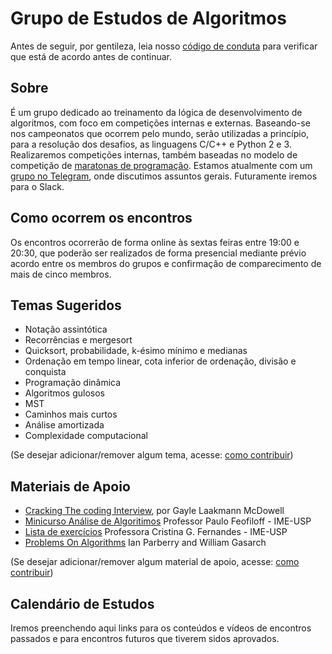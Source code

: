 # Grupo de Estudos de Algoritmos
Antes de seguir, por gentileza, leia nosso [código de conduta](CODE_OF_CONDUCT.md) para verificar que está de acordo antes de continuar.

## Sobre
É um grupo dedicado ao treinamento da lógica de desenvolvimento de algoritmos, com foco em competições internas e externas. Baseando-se nos campeonatos que ocorrem pelo mundo, serão utilizadas a princípio, para a resolução dos desafios, as linguagens C/C++ e Python 2 e 3. Realizaremos competições internas, também baseadas no modelo de competição de [maratonas de programação](http://maratona.ime.usp.br/regras17.html). Estamos atualmente com um [grupo no Telegram](https://t.me/joinchat/DYV9_kuZZUNdeyzhwLSBYg), onde discutimos assuntos gerais. Futuramente iremos para o Slack.

## Como ocorrem os encontros
Os encontros ocorrerão de forma online às sextas feiras entre 19:00 e 20:30, que poderão ser realizados de forma presencial mediante prévio acordo entre os membros do grupos e confirmação de comparecimento de mais de cinco membros.

## Temas Sugeridos
- Notação assintótica
- Recorrências e mergesort
- Quicksort, probabilidade, k-ésimo mínimo e medianas
- Ordenação em tempo linear, cota inferior de ordenação, divisão e conquista
- Programação dinâmica
- Algoritmos gulosos
- MST
- Caminhos mais curtos
- Análise amortizada
- Complexidade computacional

(Se desejar adicionar/remover algum tema, acesse: [como contribuir](CONTRIBUITING.md))

## Materiais de Apoio
- [Cracking The coding Interview](https://www.amazon.com/Cracking-Coding-Interview-Programming-Questions/dp/098478280X), por Gayle Laakmann McDowell
- [Minicurso Análise de Algoritimos](https://www.ime.usp.br/~pf/livrinho-AA/) Professor Paulo Feofiloff - IME-USP
- [Lista de exercícios](https://www.ime.usp.br/~cris/aulas/17_2_338/listas/) Professora Cristina G. Fernandes - IME-USP
- [Problems On Algorithms](https://larc.unt.edu/ian/books/free/poa.pdf) Ian Parberry and William Gasarch

(Se desejar adicionar/remover algum material de apoio, acesse: [como contribuir](CONTRIBUITING.md))

## Calendário de Estudos
Iremos preenchendo aqui links para os conteúdos e vídeos de encontros passados e
para encontros futuros que tiverem sidos aprovados.

